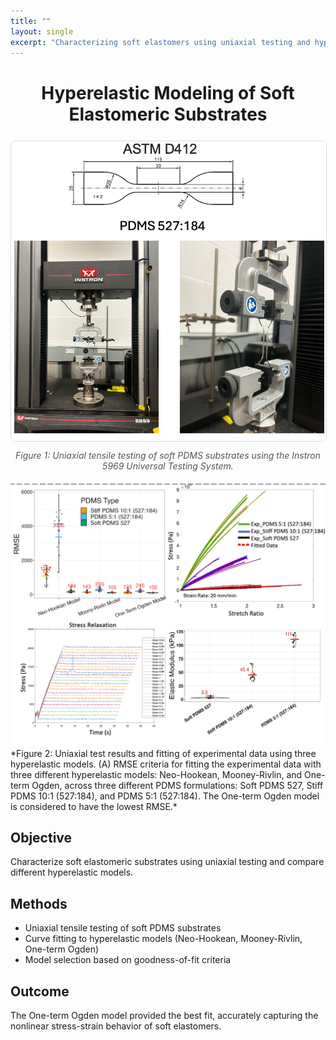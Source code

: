 ```yaml
---
title: ""
layout: single
excerpt: "Characterizing soft elastomers using uniaxial testing and hyperelastic models."
---
```

<!-- Centered Title -->
<h1 style="text-align: center; font-weight: 700; margin-bottom: 25px;">
  Hyperelastic Modeling of Soft Elastomeric Substrates
</h1>

<!-- Header Figure -->
<div style="text-align: center; margin-bottom: 20px;">
  <img src="/assets/images/Uniaxial_Testing_1.png" 
       alt="Uniaxial tensile testing setup for soft PDMS substrates" 
       width="600"
       style="border: 1px solid #ddd; border-radius: 8px;"/>
  
  <p style="font-style: italic; color: #555; margin-top: 10px;">
    Figure 1: Uniaxial tensile testing of soft PDMS substrates using the Instron 5969 Universal Testing System.
  </p>
</div>

<img src="/assets/images/Uniaxial_Testing_2.png" alt="Uniaxial Testing of Soft Elastomer 2" width="600"/>
*Figure 2: Uniaxial test results and fitting of experimental data using three hyperelastic models. (A) RMSE criteria for fitting the experimental data with three different hyperelastic models: Neo-Hookean, Mooney-Rivlin, and One-term Ogden, across three different PDMS formulations: Soft PDMS 527, Stiff PDMS 10:1 (527:184), and PDMS 5:1 (527:184). The One-term Ogden model is considered to have the lowest RMSE.*

## Objective
Characterize soft elastomeric substrates using uniaxial testing and compare different hyperelastic models.

## Methods
- Uniaxial tensile testing of soft PDMS substrates  
- Curve fitting to hyperelastic models (Neo-Hookean, Mooney-Rivlin, One-term Ogden)  
- Model selection based on goodness-of-fit criteria  

## Outcome
The One-term Ogden model provided the best fit, accurately capturing the nonlinear stress-strain behavior of soft elastomers.



